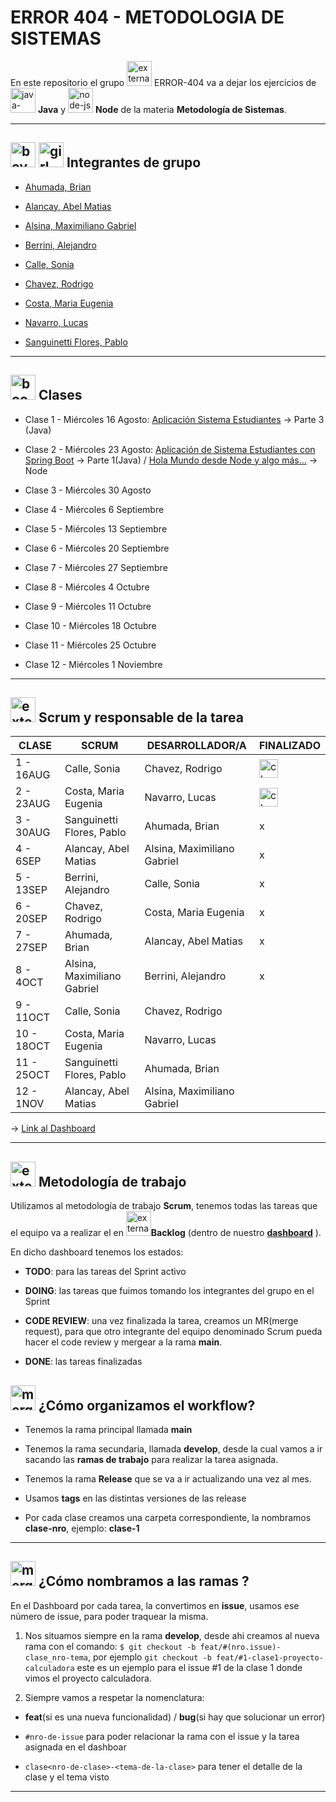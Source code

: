 # ERROR 404 - METODOLOGIA DE SISTEMAS

En este repositorio el grupo <img width="40" height="40" src="https://img.icons8.com/external-flaticons-lineal-color-flat-icons/40/external-error-404-computer-science-flaticons-lineal-color-flat-icons.png" alt="external-error-404-computer-science-flaticons-lineal-color-flat-icons"/> ERROR-404 va a dejar los ejercicios de <img width="40" height="40" src="https://img.icons8.com/color/40/java-coffee-cup-logo--v1.png" alt="java-coffee-cup-logo--v1"/> **Java** y <img width="40" height="40" src="https://img.icons8.com/fluency/40/node-js.png" alt="node-js"/> **Node** de la materia **Metodología de Sistemas**.

---

## <img width="40" height="40" src="https://img.icons8.com/doodle/40/boy.png" alt="boy"/> <img width="40" height="40" src="https://img.icons8.com/doodle/40/girl.png" alt="girl"/> Integrantes de grupo

- [Ahumada, Brian](https://github.com/brianahumada)                        

- [Alancay, Abel Matias](https://github.com/matias9486)                

- [Alsina, Maximiliano Gabriel](https://github.com/MalsinaG)   

- [Berrini, Alejandro](https://github.com/AlejandroEB89)                 

- [Calle, Sonia](https://github.com/SoCalle) 

- [Chavez, Rodrigo](https://github.com/RodrigoChavez1986)                       

- [Costa, Maria Eugenia](https://github.com/eugenia1984)              

- [Navarro, Lucas](https://github.com/LucasNavarro01)                                            

- [Sanguinetti Flores, Pablo](https://github.com/Pablo1653)

---

## <img width="40" height="40" src="https://img.icons8.com/fluency/40/book.png" alt="book"/> Clases

- Clase 1 - Miércoles 16 Agosto: [Aplicación Sistema Estudiantes](https://github.com/CodeSystem2022/ERROR404-METODOLOGIA-DE-SISTEMAS/tree/main/Clase_01/SistemaEstudiantes) ->  Parte 3 (Java)
  
- Clase 2 -  Miércoles 23 Agosto: [Aplicación de Sistema Estudiantes con Spring Boot](https://github.com/CodeSystem2022/ERROR404-METODOLOGIA-DE-SISTEMAS/tree/main/Clase_02/estudiantes) -> Parte 1(Java) / [Hola Mundo desde Node y algo más...](https://github.com/CodeSystem2022/ERROR404-METODOLOGIA-DE-SISTEMAS/tree/main/NODE/01-Hola-Mundo) -> Node

- Clase 3 -  Miércoles 30 Agosto

- Clase 4 - Miércoles 6 Septiembre

- Clase 5 -  Miércoles 13 Septiembre

- Clase 6 -  Miércoles 20 Septiembre

- Clase 7 - Miércoles 27 Septiembre

- Clase 8 - Miércoles 4 Octubre 

- Clase 9 - Miércoles 11 Octubre 

- Clase 10 - Miércoles 18 Octubre 

- Clase 11 - Miércoles 25 Octubre 

- Clase 12 - Miércoles 1 Noviembre
  
---

## <img width="40" height="40" src="https://img.icons8.com/external-flaticons-lineal-color-flat-icons/40/external-scrum-ux-and-ui-icons-flaticons-lineal-color-flat-icons.png" alt="external-scrum-ux-and-ui-icons-flaticons-lineal-color-flat-icons"/> Scrum y responsable de la tarea

| CLASE | SCRUM | DESARROLLADOR/A | FINALIZADO |
| ----- | ------ | -------------- | ---------- |
| 1 - 16AUG | Calle, Sonia | Chavez, Rodrigo |  <img width="30" height="30" src="https://img.icons8.com/color/30/checked-checkbox.png" alt="checked-checkbox"/>   |
| 2 - 23AUG | Costa, Maria Eugenia | Navarro, Lucas |   <img width="30" height="30" src="https://img.icons8.com/color/30/checked-checkbox.png" alt="checked-checkbox"/>   |
| 3 - 30AUG | Sanguinetti Flores, Pablo | Ahumada, Brian | x |
| 4 - 6SEP  | Alancay, Abel Matias | Alsina, Maximiliano Gabriel | x |
| 5 - 13SEP | Berrini, Alejandro | Calle, Sonia | x |
| 6 - 20SEP | Chavez, Rodrigo | Costa, Maria Eugenia | x |
| 7 - 27SEP | Ahumada, Brian | Alancay, Abel Matias | x |
| 8 - 4OCT | Alsina, Maximiliano Gabriel | Berrini, Alejandro | x |
| 9 - 11OCT | Calle, Sonia | Chavez, Rodrigo | |
| 10 - 18OCT | Costa, Maria Eugenia | Navarro, Lucas | |
| 11 - 25OCT | Sanguinetti Flores, Pablo |  Ahumada, Brian | |
| 12 - 1NOV | Alancay, Abel Matias | Alsina, Maximiliano Gabriel | |

-> [Link al Dashboard](https://github.com/orgs/CodeSystem2022/projects/1161)

---

## <img width="40" height="40" src="https://img.icons8.com/external-flaticons-flat-flat-icons/40/external-scrum-agile-flaticons-flat-flat-icons-6.png" alt="external-scrum-agile-flaticons-flat-flat-icons-6"/> Metodología de trabajo

Utilizamos al metodología de trabajo **Scrum**, tenemos todas las tareas que el equipo va a realizar el en <img width="40" height="40" src="https://img.icons8.com/external-flaticons-flat-flat-icons/40/external-scrum-agile-flaticons-flat-flat-icons-7.png" alt="external-scrum-agile-flaticons-flat-flat-icons-7"/>**Backlog** (dentro de nuestro [**dashboard**](https://github.com/orgs/CodeSystem2022/projects/1161) ).

En dicho dashboard tenemos los estados: 

- **TODO**: para las tareas del Sprint activo

- **DOING**: las tareas que fuimos tomando los integrantes del grupo en el Sprint

- **CODE REVIEW**: una vez finalizada la tarea, creamos un MR(merge request), para que otro integrante del equipo denominado Scrum pueda hacer el code review y mergear a la rama **main**.

- **DONE**: las tareas finalizadas

## <img width="40" height="40" src="https://img.icons8.com/office/40/merge-git.png" alt="merge-git"/> ¿Cómo organizamos el workflow?

- Tenemos la rama principal llamada **main**

- Tenemos la rama secundaria, llamada **develop**, desde la cual vamos a ir sacando las **ramas de trabajo** para realizar la tarea asignada.

- Tenemos la rama **Release** que se va a ir actualizando una vez al mes.

- Usamos **tags** en las distintas versiones de las release

- Por cada clase creamos una carpeta correspondiente, la nombramos **clase-nro**, ejemplo: **clase-1**

---
 
## <img width="40" height="40" src="https://img.icons8.com/pulsar-color/40/merge-git.png" alt="merge-git"/> ¿Cómo nombramos a las ramas ?

En el Dashboard por cada tarea, la convertimos en **issue**, usamos ese número de issue, para poder traquear la misma.

1. Nos situamos siempre en la rama **develop**, desde ahi creamos al nueva rama con el comando: `$ git checkout -b feat/#(nro.issue)-clase_nro-tema`, por ejemplo `git checkout -b feat/#1-clase1-proyecto-calculadora` este es un ejemplo para el issue #1 de la clase 1 donde vimos el proyecto calculadora.

2. Siempre vamos a respetar la nomenclatura:

- **feat**(si es una nueva funcionalidad) / **bug**(si hay que solucionar un error)

- `#nro-de-issue` para poder relacionar la rama con el issue y la tarea asignada en el dashboar

- `clase<nro-de-clase>-<tema-de-la-clase>` para tener el detalle de la clase y el tema visto

---

